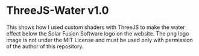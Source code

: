 # ThreeJS-Water v1.0
This shows how I used custom shaders with ThreeJS to make the water effect below the Solar Fusion Software logo on the website. The png logo image is not under the MIT License and must be used only with permission of the author of this repository.
